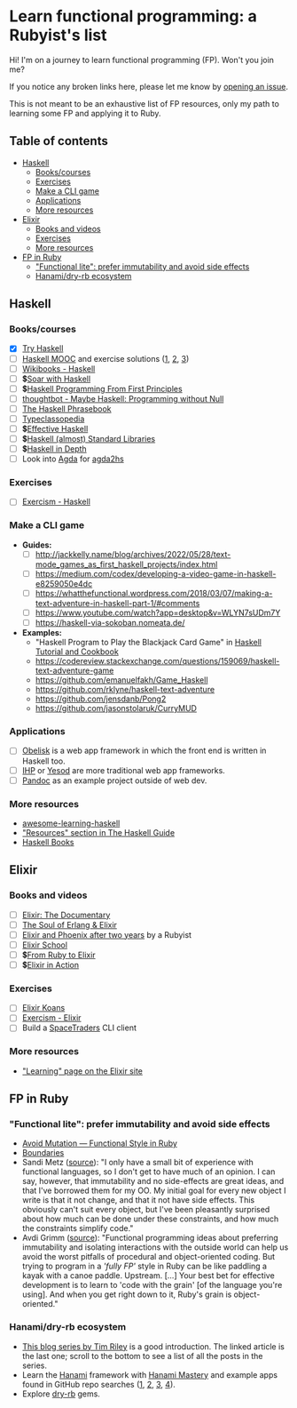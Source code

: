 <!-- omit in toc -->
# Learn functional programming: a Rubyist's list

Hi! I'm on a journey to learn functional programming (FP). Won't you join me?

If you notice any broken links here, please let me know by [opening an issue](https://github.com/fpsvogel/learn-functional-programming/issues/new).

This is not meant to be an exhaustive list of FP resources, only my path to learning some FP and applying it to Ruby.

<!-- omit in toc -->
## Table of contents

- [Haskell](#haskell)
  - [Books/courses](#bookscourses)
  - [Exercises](#exercises)
  - [Make a CLI game](#make-a-cli-game)
  - [Applications](#applications)
  - [More resources](#more-resources)
- [Elixir](#elixir)
  - [Books and videos](#books-and-videos)
  - [Exercises](#exercises-1)
  - [More resources](#more-resources-1)
- [FP in Ruby](#fp-in-ruby)
  - ["Functional lite": prefer immutability and avoid side effects](#functional-lite-prefer-immutability-and-avoid-side-effects)
  - [Hanami/dry-rb ecosystem](#hanamidry-rb-ecosystem)

## Haskell

### Books/courses

- [x] [Try Haskell](https://tryhaskell.org)
- [ ] [Haskell MOOC](https://haskell.mooc.fi/) and exercise solutions ([1](https://github.com/tinfoil-knight/haskell-mooc), [2](https://github.com/mikkom/haskell-mooc/tree/master/exercises), [3](https://github.com/dandax123/haskell-mooc-solutions))
- [ ] [Wikibooks - Haskell](https://en.wikibooks.org/wiki/Haskell)
- [ ] 💲[Soar with Haskell](https://www.amazon.com/Soar-Haskell-beginners-functional-programming/dp/1805128450)
- [ ] 💲[Haskell Programming From First Principles](https://haskellbook.com/)
- [ ] [thoughtbot - Maybe Haskell: Programming without Null](https://github.com/thoughtbot/maybe_haskell)
- [ ] [The Haskell Phrasebook](https://typeclasses.com/phrasebook)
- [ ] [Typeclassopedia](https://wiki.haskell.org/Typeclassopedia)
- [ ] 💲[Effective Haskell](https://pragprog.com/titles/rshaskell/effective-haskell/)
- [ ] 💲[Haskell (almost) Standard Libraries](https://leanpub.com/haskell-stdlibs)
- [ ] 💲[Haskell in Depth](https://www.manning.com/books/haskell-in-depth)
- [ ] Look into [Agda](https://wiki.portal.chalmers.se/agda/pmwiki.php) for [agda2hs](https://agda.github.io/agda2hs/)

### Exercises

- [ ] [Exercism - Haskell](https://exercism.org/tracks/haskell)

### Make a CLI game

- **Guides:**
  - [ ] <http://jackkelly.name/blog/archives/2022/05/28/text-mode_games_as_first_haskell_projects/index.html>
  - [ ] <https://medium.com/codex/developing-a-video-game-in-haskell-e8259050e4dc>
  - [ ] <https://whatthefunctional.wordpress.com/2018/03/07/making-a-text-adventure-in-haskell-part-1/#comments>
  - [ ] <https://www.youtube.com/watch?app=desktop&v=WLYN7sUDm7Y>
  - [ ] <https://haskell-via-sokoban.nomeata.de/>
- **Examples:**
  - "Haskell Program to Play the Blackjack Card Game" in [Haskell Tutorial and Cookbook](https://markwatson.com/opencontent/haskell-cookbook.pdf)
  - <https://codereview.stackexchange.com/questions/159069/haskell-text-adventure-game>
  - <https://github.com/emanuelfakh/Game_Haskell>
  - <https://github.com/rklyne/haskell-text-adventure>
  - <https://github.com/jensdanb/Pong2>
  - <https://github.com/jasonstolaruk/CurryMUD>

### Applications

- [ ] [Obelisk](https://github.com/obsidiansystems/obelisk) is a web app framework in which the front end is written in Haskell too.
- [ ] [IHP](https://ihp.digitallyinduced.com/) or [Yesod](https://www.yesodweb.com/) are more traditional web app frameworks.
- [ ] [Pandoc](https://github.com/jgm/pandoc) as an example project outside of web dev.

### More resources

- [awesome-learning-haskell](https://github.com/tweag/awesome-learning-haskell)
- ["Resources" section in The Haskell Guide](https://haskell-docs.netlify.app/resources/resources/)
- [Haskell Books](https://www.extrema.is/articles/haskell-books)

## Elixir

### Books and videos

- [ ] [Elixir: The Documentary](https://www.youtube.com/watch?v=lxYFOM3UJzo)
- [ ] [The Soul of Erlang & Elixir](https://www.youtube.com/watch?v=JvBT4XBdoUE)
- [ ] [Elixir and Phoenix after two years](https://nts.strzibny.name/elixir-phoenix-after-two-year) by a Rubyist
- [ ] [Elixir School](https://elixirschool.com/en)
- [ ] 💲[From Ruby to Elixir](https://pragprog.com/titles/sbelixir/from-ruby-to-elixir)
- [ ] 💲[Elixir in Action](https://www.manning.com/books/elixir-in-action)

### Exercises

- [ ] [Elixir Koans](https://github.com/elixirkoans/elixir-koans)
- [ ] [Exercism - Elixir](https://exercism.org/tracks/elixir)
- [ ] Build a [SpaceTraders](https://spacetraders.io/) CLI client

### More resources

- ["Learning" page on the Elixir site](https://elixir-lang.org/learning.html)

## FP in Ruby

### "Functional lite": prefer immutability and avoid side effects

- [Avoid Mutation — Functional Style in Ruby](https://www.rubypigeon.com/posts/avoid-mutation-functional-style-in-ruby/)
- [Boundaries](https://www.destroyallsoftware.com/talks/boundaries)
- Sandi Metz ([source](https://dev.to/sandimetz/comment/255m)): "I only have a small bit of experience with functional languages, so I don't get to have much of an opinion. I can say, however, that immutability and no side-effects are great ideas, and that I've borrowed them for my OO. My initial goal for every new object I write is that it not change, and that it not have side effects. This obviously can't suit every object, but I've been pleasantly surprised about how much can be done under these constraints, and how much the constraints simplify code."
- Avdi Grimm ([source](https://web.archive.org/web/20201009182546/https://github.com/yct21/observatory/issues/93)): "Functional programming ideas about preferring immutability and isolating interactions with the outside world can help us avoid the worst pitfalls of procedural and object-oriented coding. But trying to program in a *'fully FP'* style in Ruby can be like paddling a kayak with a canoe paddle. Upstream. […] Your best bet for effective development is to learn to 'code with the grain' [of the language you're using]. And when you get right down to it, Ruby's grain is object-oriented."

### Hanami/dry-rb ecosystem

- [This blog series by Tim Riley](https://www.icelab.com.au/notes/conversational-rom-rb-part-2-types-associations-and-update-commands) is a good introduction. The linked article is the last one; scroll to the bottom to see a list of all the posts in the series.
- Learn the [Hanami](https://hanamirb.org/) framework with [Hanami Mastery](https://hanamimastery.com) and example apps found in GitHub repo searches ([1](https://github.com/search?q=hanami+example+pushed%3A%3E2022-01-01&type=repositories), [2](https://github.com/search?q=hanami+app+pushed%3A%3E2022-01-01&type=repositories), [3](https://github.com/search?q=hanami+application+pushed%3A%3E2022-01-01&type=repositories), [4](https://github.com/search?q=hanami+software+pushed%3A%3E2022-01-01&type=repositories)).
- Explore [dry-rb](https://dry-rb.org/) gems.
